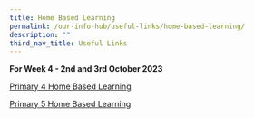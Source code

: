 ```yaml
---
title: Home Based Learning
permalink: /our-info-hub/useful-links/home-based-learning/
description: ""
third_nav_title: Useful Links
---
```

**For Week 4 - 2nd and 3rd October 2023**<br>


[Primary 4 Home Based Learning](https://docs.google.com/spreadsheets/d/1ANCpaZavK6zBTlS-wNViT3AC6MKMRdcm/edit?usp=sharing&amp;ouid=107631230945873581509&amp;rtpof=true&amp;sd=true)

[Primary 5 Home Based Learning](https://docs.google.com/spreadsheets/d/1ZW2ypirzLGdy93rrN0Af9aVpYpMR1Vfv/edit?usp=sharing&amp;ouid=107631230945873581509&amp;rtpof=true&amp;sd=true)